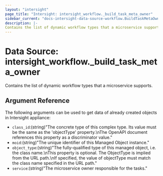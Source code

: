 ```yaml
---
layout: "intersight"
page_title: "Intersight: intersight_workflow._build_task_meta_owner"
sidebar_current: "docs-intersight-data-source-workflow.BuildTaskMetaOwner"
description: |-
Contains the list of dynamic workflow types that a microservice supports.
---
```


# Data Source: intersight_workflow._build_task_meta_owner
Contains the list of dynamic workflow types that a microservice supports.
## Argument Reference
The following arguments can be used to get data of already created objects in Intersight appliance:
* `class_id`:(string)"The concrete type of this complex type. Its value must be the same as the 'objectType' property.\nThe OpenAPI document references this property as a discriminator value."
* `moid`:(string)"The unique identifier of this Managed Object instance."
* `object_type`:(string)"The fully-qualified type of this managed object, i.e. the class name.\nThis property is optional. The ObjectType is implied from the URL path.\nIf specified, the value of objectType must match the class name specified in the URL path."
* `service`:(string)"The microservice owner responsible for the tasks."
